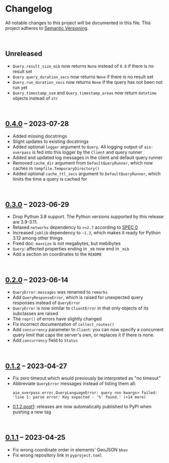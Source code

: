 # Changelog
All notable changes to this project will be documented in this file.
This project adheres to [Semantic Versioning](http://semver.org/).

<br>

## Unreleased
* `Query.result_size_mib` now returns `None` instead of `0.0` if there is no result set
* `Query.query_duration_secs` now returns `None` if there is no result set
* `Query.run_duration_secs` now returns `None` if the query has not been not run yet
* `Query.timestamp_osm` and `Query.timestamp_areas` now return `datetime` objects instead of `str`

<br>

## [0.4.0] – 2023-07-28
* Added missing docstrings
* Slight updates to existing docstrings
* Added optional `logger` argument to `Query`. All logging output of `aio-overpass`
  is fed into this logger by the `Client` and query runner
* Added and updated log messages in the client and default query runner
* Removed `cache_dir` argument from `DefaultQueryRunner`, which now caches
  in `tempfile.TemporaryDirectory()`
* Added optional `cache_ttl_secs` argument to `DefaultQueryRunner`, which limits
  the time a query is cached for

<br>

## [0.3.0] – 2023-06-29
* Drop Python 3.8 support. The Python versions supported by this release are 3.9-3.11.
* Relaxed `networkx` dependency to `>=2.7` according to [SPEC 0]
* Increased `joblib` dependency to `~1.3`, which makes it ready for Python 3.12 among other things
* Fixed doc: `maxsize` is not megabytes, but mebibytes
* `Query`: affected properties ending in `_mb` now end in `_mib`
* Add a section on coordinates to the `README`

<br>

## [0.2.0] – 2023-06-14
* `QueryError`: `messages` was renamed to `remarks`
* Add `QueryResponseError`, which is raised for unexpected query responses
  instead of `QueryError`
* `QueryError` is now similar to `ClientError` in that only objects of
  its subclasses are raised
* The `repr()` of errors have slightly changed
* Fix incorrect documentation of `collect_routes()`
* Add `concurrency` parameter to `Client`: you can now specify a concurrent
  query limit that caps the server's own, or replaces it if there is none.
* Add `concurrency` field to `Status`

<br>

## [0.1.2] – 2023-04-27
* Fix zero timeout which would previously be interpreted as "no timeout"
* Abbreviate `QueryError` messages instead of listing them all:
  ```
  aio_overpass.error.QueryLanguageError: query <no kwargs> failed: 'line 1: parse error: Key expected - '%' found.' (+14 more)
  ```
* [0.1.2.post1]: releases are now automatically published to PyPI when pushing a new tag

<br>

## [0.1.1] – 2023-04-25
* Fix wrong coordinate order in elements' GeoJSON `bbox`
* Fix wrong repository link in `pyproject.toml`

[0.1.1]: https://github.com/timwie/aio-overpass/releases/tag/v0.1.1
[0.1.2]: https://github.com/timwie/aio-overpass/releases/tag/v0.1.2
[0.1.2.post1]: https://github.com/timwie/aio-overpass/releases/tag/v0.1.2.post1
[0.2.0]: https://github.com/timwie/aio-overpass/releases/tag/v0.2.0
[0.3.0]: https://github.com/timwie/aio-overpass/releases/tag/v0.3.0
[0.4.0]: https://github.com/timwie/aio-overpass/releases/tag/v0.4.0

[SPEC 0]: https://scientific-python.org/specs/spec-0000/
